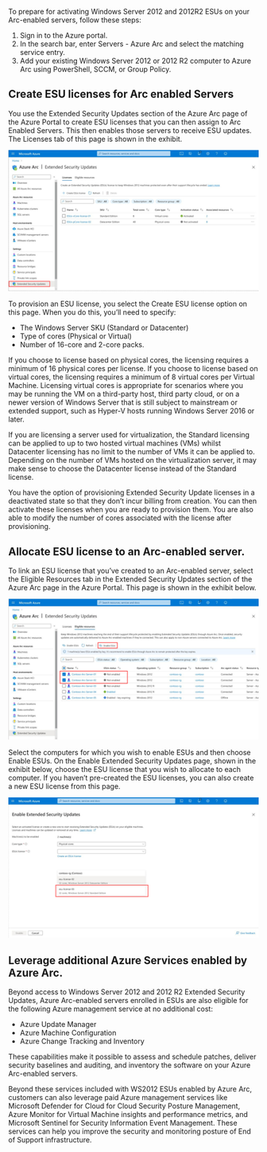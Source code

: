 To prepare for activating Windows Server 2012 and 2012R2 ESUs on your Arc-enabled servers, follow these steps:

1. Sign in to the Azure portal.
1. In the search bar, enter Servers - Azure Arc and select the matching service entry.
1. Add your existing Windows Server 2012 or 2012 R2 computer to Azure Arc using PowerShell, SCCM, or Group Policy. 

## Create ESU licenses for Arc enabled Servers

You use the Extended Security Updates section of the Azure Arc page of the Azure Portal to create ESU licenses that you can then assign to Arc Enabled Servers. This then enables those servers to receive ESU updates. The Licenses tab of this page is shown in the exhibit.

![A screenshot of a computer  Description automatically generated](../media/image1.png)

To provision an ESU license, you select the Create ESU license option on this page. When you do this, you’ll need to specify:

- The Windows Server SKU (Standard or Datacenter)
- Type of cores (Physical or Virtual)
- Number of 16-core and 2-core packs. 

If you choose to license based on physical cores, the licensing requires a minimum of 16 physical cores per license. If you choose to license based on virtual cores, the licensing requires a minimum of 8 virtual cores per Virtual Machine. Licensing virtual cores is appropriate for scenarios where you may be running the VM on a third-party host, third party cloud, or on a newer version of Windows Server that is still subject to mainstream or extended support, such as Hyper-V hosts running Windows Server 2016 or later.

If you are licensing a server used for virtualization, the Standard licensing can be applied to up to two hosted virtual machines (VMs) whilst Datacenter licensing has no limit to the number of VMs it can be applied to. Depending on the number of VMs hosted on the virtualization server, it may make sense to choose the Datacenter license instead of the Standard license.

You have the option of provisioning Extended Security Update licenses in a deactivated state so that they don’t incur billing from creation. You can then activate these licenses when you are ready to provision them. You are also able to modify the number of cores associated with the license after provisioning.

## Allocate ESU license to an Arc-enabled server.

To link an ESU license that you’ve created to an Arc-enabled server, select the Eligible Resources tab in the Extended Security Updates section of the Azure Arc page in the Azure Portal. This page is shown in the exhibit below.

![](../media/image2.png)

Select the computers for which you wish to enable ESUs and then choose Enable ESUs. On the Enable Extended Security Updates page, shown in the exhibit below, choose the ESU license that you wish to allocate to each computer. If you haven’t pre-created the ESU licenses, you can also create a new ESU license from this page.

![](../media/image3.png)

## Leverage additional Azure Services enabled by Azure Arc.

Beyond access to Windows Server 2012 and 2012 R2 Extended Security Updates, Azure Arc-enabled servers enrolled in ESUs are also eligible for the following Azure management service at no additional cost:

- Azure Update Manager
- Azure Machine Configuration
- Azure Change Tracking and Inventory

These capabilities make it possible to assess and schedule patches, deliver security baselines and auditing, and inventory the software on your Azure Arc-enabled servers.

Beyond these services included with WS2012 ESUs enabled by Azure Arc, customers can also leverage paid Azure management services like Microsoft Defender for Cloud for Cloud Security Posture Management, Azure Monitor for Virtual Machine insights and performance metrics, and Microsoft Sentinel for Security Information Event Management. These services can help you improve the security and monitoring posture of End of Support infrastructure.  
